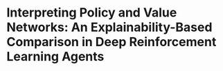 # Interpreting Policy and Value Networks: An Explainability-Based Comparison in Deep Reinforcement Learning Agents
